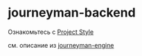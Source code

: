 # journeyman-backend

Ознакомьтесь с [Project Style](doc/ref/project_style.md)

см. описание из [journeyman-engine](journeyman-engine/readme.md)